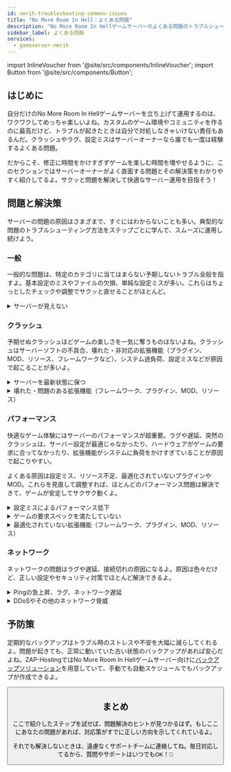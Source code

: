 ```yaml
---
id: nmrih-troubleshooting-common-issues
title: "No More Room In Hell：よくある問題"
description: "No More Room In Hellゲームサーバーのよくある問題のトラブルシューティングと解決方法をチェックして、快適なゲーム体験を → 今すぐ詳しく見る"
sidebar_label: よくある問題
services:
  - gameserver-nmrih
---
```


import InlineVoucher from '@site/src/components/InlineVoucher';
import Button from '@site/src/components/Button';

## はじめに

自分だけのNo More Room In Hellゲームサーバーを立ち上げて運用するのは、ワクワクしてめっちゃ楽しいよね。カスタムのゲーム環境やコミュニティを作るのに最高だけど、トラブルが起きたときは自分で対処しなきゃいけない責任もあるんだ。クラッシュやラグ、設定ミスはサーバーオーナーなら誰でも一度は経験するよくある問題。

だからこそ、修正に時間をかけすぎずゲームを楽しむ時間を増やせるように、このセクションではサーバーオーナーがよく直面する問題とその解決策をわかりやすく紹介してるよ。サクッと問題を解決して快適なサーバー運用を目指そう！


<InlineVoucher />



## 問題と解決策

サーバーの問題の原因はさまざまで、すぐにはわからないことも多い。典型的な問題のトラブルシューティング方法をステップごとに学んで、スムーズに運用し続けよう。

### 一般
一般的な問題は、特定のカテゴリに当てはまらない予期しないトラブル全般を指すよ。基本設定のミスやファイルの欠損、単純な設定ミスが多い。これらはちょっとしたチェックや調整でサクッと直せることがほとんど。

<details>
  <summary>サーバーが見えない</summary>

サーバーが見えない原因は、初期化が正常に完了していない場合が多いよ。設定ミスやファイルの破損が原因かも。サーバーコンソールやログファイルで詳細を確認しよう。また、サーバーリストのフィルター設定が間違っていると表示されないこともあるから、そちらもチェックしてね。

</details>


### クラッシュ

予期せぬクラッシュほどゲームの楽しさを一気に奪うものはないよね。クラッシュはサーバーソフトの不具合、壊れた・非対応の拡張機能（プラグイン、MOD、リソース、フレームワークなど）、システム過負荷、設定ミスなどが原因で起こることが多いよ。

<details>
  <summary>サーバーを最新状態に保つ</summary>

ゲームサーバーは最新バージョンで動かすのが安定性・セキュリティ・互換性のために超重要。ゲームのアップデートやフレームワークの変更、サードパーティツールの更新があると、古いバージョンのサーバーはクラッシュや予期しない挙動、起動失敗の原因になるよ。

![img](https://screensaver01.zap-hosting.com/index.php/s/JXLHyHeMJqErHLJ/preview)


</details>

<details>
  <summary>壊れた・問題のある拡張機能（フレームワーク、プラグイン、MOD、リソース）</summary>

クラッシュの原因は壊れたか古い拡張機能であることが多いよ。フレームワーク、プラグイン、MOD、リソースのどれでも、最新ゲームバージョンと非互換だったりバグがあると問題になる。

複数の問題ある拡張が絡むと、予期しないクラッシュやフリーズ、エラーが起きやすい。原因が拡張機能だと思ったら、一旦無効化してサーバーが安定するか試してみて。これで問題のある拡張を特定できるよ。

使う拡張は必ず最新で、メンテナンスされていて、現在のゲームバージョンと互換性があるかテスト済みのものを選ぼう。そうすればクラッシュやダウンタイムを減らせる。

クラッシュの根本原因を特定するには、追加コンテンツを一時的に無効化して最小構成で動かしてみるのが効果的。問題が消えたら、拡張やMOD、リソースを一つずつ戻してテストしながら原因を絞り込もう。この段階的な方法は、推測じゃなく証拠に基づいてトラブルシューティングできるから超おすすめ。

</details>

### パフォーマンス

快適なゲーム体験にはサーバーのパフォーマンスが超重要。ラグや遅延、突然のクラッシュは、サーバー設定が最適じゃなかったり、ハードウェアがゲームの要求に合ってなかったり、拡張機能がシステムに負荷をかけすぎていることが原因で起こりやすい。

よくある原因は設定ミス、リソース不足、最適化されていないプラグインやMOD。これらを見直して調整すれば、ほとんどのパフォーマンス問題は解決できて、ゲームが安定してサクサク動くよ。

<details>
  <summary>設定ミスによるパフォーマンス低下</summary>

設定が間違っていたり適切に調整されていないと、リソース消費が増えてラグやカクつきの原因になるよ。ゲームやサーバー規模に合った推奨設定を確認して、必要なら調整しよう。そうすればサーバーが効率よく動くよ。

設定はコントロールパネルの**設定**セクションか、**Configs**の設定ファイルから直接変更できるよ。

</details>

<details>
  <summary>ゲームの要求スペックを満たしていない</summary>

ゲームサーバーをスムーズに安定稼働させるには、プロジェクトの規模や使う拡張（MOD、プラグイン、リソース）、想定プレイヤー数に合った構成を選ぶことが大事。

ZAP-Hostingでは注文時に推奨の最低構成を案内してるよ。これは典型的な利用ケースを元にしていて、ラグやクラッシュ、長いロード時間などのパフォーマンス問題を避けるための目安だよ。

![img](https://screensaver01.zap-hosting.com/index.php/s/87ADJdwNAXxXxdk/preview)

この推奨を守るか、必要に応じて上位プランにアップグレードして、安定性と最高の体験を確保しよう。あくまで最低限の目安だからね。

プロジェクトの規模や追加コンテンツの量によっては、最初からもっとリソースが必要だったり、時間とともに増えることもある。そんなときはゲームサーバーパッケージのアップグレードが手軽で効果的な対策だよ。

</details>

<details>
  <summary>最適化されていない拡張機能（フレームワーク、プラグイン、MOD、リソース）</summary>

すべての拡張がパフォーマンスを考えて作られているわけじゃない。フレームワーク、プラグイン、MOD、リソースの中には、機能は動くけど処理が非効率だったり複雑すぎたり、サーバーリソースに無駄な負荷をかけるものもあるよ。

これが原因でCPU使用率が高くなったり、メモリリーク、ラグ、クラッシュが起きることも。特に複数の非最適化コンポーネントが絡むとヤバい。

拡張はメンテナンスされていてドキュメントが充実し、パフォーマンス面でもテストされているものを使おう。迷ったらコミュニティの評判をチェックしたり、サーバーのパフォーマンスを監視して問題のある要素を見つけてね。

パフォーマンス問題の根本原因を特定するには、追加コンテンツを一時的に無効化して最小構成で動かしてみるのが効果的。問題が消えたら、拡張やMOD、リソースを一つずつ戻してテストしながら原因を絞り込もう。この段階的な方法は、推測じゃなく証拠に基づいてトラブルシューティングできるから超おすすめ。

</details>



### ネットワーク
ネットワークの問題はラグや遅延、接続切れの原因になるよ。原因は色々だけど、正しい設定やセキュリティ対策でほとんど解決できるよ。

<details>
  <summary>Pingの急上昇、ラグ、ネットワーク遅延</summary>

Pingの急上昇やラグ、ネットワーク遅延は、CPUやRAM、帯域幅などサーバーリソースが足りていないことが多いよ。

プレイヤー数が多すぎたり、重いスクリプトやプラグインでサーバーが過負荷になるのも原因。さらに、悪いルーティングや外部の過負荷、プレイヤーから遠い場所にサーバーがあるとレイテンシが増えるよ。

バックグラウンドプロセス、不安定なインターネット接続、パケットロス、古い・誤設定のサーバーソフトもパフォーマンス低下に影響するよ。

ラグや高Pingを感じたら、まずはゲームやプロジェクトの推奨スペックを満たしているか確認しよう。プレイヤーに近いサーバー所在地を選ぶのも効果的。

ルーティングや外部ネットワークの問題が疑われる場合は、遠慮なくサポートチームに連絡してね。状況を分析して最適な解決策を一緒に探してくれるよ。


</details>

<details>
  <summary>DDoSやその他のネットワーク脅威</summary>

ゲームサーバーは時々、悪意あるネットワーク攻撃、特にDDoS攻撃のターゲットになることがあるよ。大量のトラフィックでサーバーを圧倒し、ラグや接続切れ、完全なダウンタイムを引き起こすんだ。ほかにも、攻撃者がネットワークの脆弱性を狙ったり、繰り返し接続を試みたり、異常なデータパターンでサーバーの安定性を乱すこともあるよ。

こうした脅威は一般ユーザーの手に負えないことが多いけど、ZAP-Hostingは標準でDDoS保護や対策システムを備えていて、サーバーを守ってくれるよ。もし攻撃を受けている疑いがあって問題が起きているなら、すぐにサポートチームに相談してね。対応とアドバイスをしてくれるよ。

</details>






## 予防策

定期的なバックアップはトラブル時のストレスや不安を大幅に減らしてくれるよ。問題が起きても、正常に動いていた古い状態のバックアップがあれば安心だよね。ZAP-HostingではNo More Room In Hellゲームサーバー向けに[バックアップソリューション](gameserver-backups.md)を用意していて、手動でも自動スケジュールでもバックアップが作成できるよ。



<Button label="ZAP-Storageにアクセス" link="https://zap-hosting.com/en/customer/home/storage/" block/>






## まとめ

ここで紹介したステップを試せば、問題解決のヒントが見つかるはず。もしここにあなたの問題があれば、対応策がすでに正しい方向を示してくれているよ。

それでも解決しないときは、遠慮なくサポートチームに連絡してね。毎日対応してるから、質問やサポートはいつでもOK！🙂

<InlineVoucher />